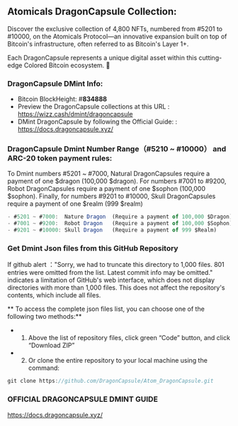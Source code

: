 ## **Atomicals DragonCapsule Collection:**

Discover the exclusive collection of 4,800 NFTs, numbered from #5201 to #10000, on the Atomicals Protocol—an innovative expansion built on top of Bitcoin's infrastructure, often referred to as Bitcoin's Layer 1+.

Each DragonCapsule represents a unique digital asset within this cutting-edge Colored Bitcoin ecosystem. 🎉

###  DragonCapsule DMint Info: 
- Bitcoin BlockHeight: #**834888**
- Preview the DragonCapsule collections at this URL : https://wizz.cash/dmint/dragoncapsule
- DMint DragonCapsule by following the Official Guide: : https://docs.dragoncapsule.xyz/



###  DragonCapsule Dmint Number Range（#5210 ~ #10000） and ARC-20 token payment rules:
To Dmint numbers #5201 ~ #7000, Natural DragonCapsules require a payment of one $dragon (100,000 $dragon). For numbers #7001 to #9200, Robot DragonCapsules require a payment of one $sophon (100,000 $sophon). Finally, for numbers #9201 to #10000, Skull DragonCapsules require a payment of one $realm (999 $realm)

```js 
- #5201 ~ #7000:  Nature Dragon  (Require a payment of 100,000 $Dragon)
- #7001 ~ #9200:  Robot Dragon   (Require a payment of 100,000 $Sophon)
- #9201 ~ #10000: Skull Dragon   (Require a payment of 999 $Realm)
```



###  Get Dmint Json files from this GitHub Repository

If github alert ："Sorry, we had to truncate this directory to 1,000 files. 801 entries were omitted from the list. Latest commit info may be omitted." indicates a limitation of GitHub's web interface, which does not display directories with more than 1,000 files. This does not affect the repository's contents, which include all files.

** To access the complete json files list, you can choose one of the following two methods:**

- 1. Above the list of repository files, click green “Code” button, and click “Download ZIP”
- 2. Or clone the entire repository to your local machine using the command:
```js 
git clone https://github.com/DragonCapsule/Atom_DragonCapsule.git
```


### OFFICIAL DRAGONCAPSULE DMINT GUIDE 
https://docs.dragoncapsule.xyz/
